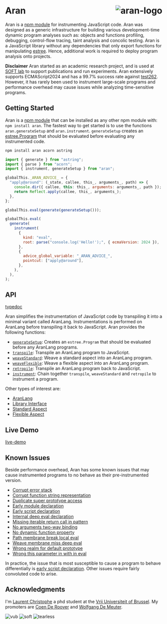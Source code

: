 # Aran <img src="img/aran.png" align="right" alt="aran-logo" title="Aran Linvail the shadow master"/>

Aran is a [npm module](https://www.npmjs.com/package/aran) for instrumenting
JavaScript code. Aran was designed as a generic infrastructure for building
various development-time dynamic program analyses such as: objects and functions
profiling, debugging, control-flow tracing, taint analysis and concolic testing.
Aran is a JavaScript library without any dependencies that only export functions
for manipulating [estree](https://github.com/estree/estree). Hence, additional
work is required to deploy program analysis onto projects.

**Disclaimer** Aran started as an academic research project, and is used at
[SOFT lab](http://soft.vub.ac.be/soft/) to support publications and run
experiments. Aran extensively supports ECMAScript2024 and has a 99.7% success
rate against [test262](https://github.com/tc39/test262). However, it has rarely
been used to instrument large-scale programs and performance overhead may cause
issues while analyzing time-sensitive programs.

## Getting Started

Aran is a [npm module](https://www.npmjs.com/package/aran) that can be installed
as any other npm module with: `npm install aran`. The fastest way to get started
is to use the functions `aran.generateSetup` and `aran.instrument`.
`generateSetup` creates an [estree.Program](https://github.com/estree/estree)
that should be evaluated before evaluating any instrumented code.

```sh
npm install aran acorn astring
```

```js
import { generate } from "astring";
import { parse } from "acorn";
import { instrument, generateSetup } from "aran";

globalThis._ARAN_ADVICE_ = {
  "apply@around": (_state, callee, this_, arguments_, path) => {
    console.dir({ callee, this: this_, arguments: arguments_, path });
    return Reflect.apply(callee, this_, arguments_);
  },
};

globalThis.eval(generate(generateSetup()));

globalThis.eval(
  generate(
    instrument(
      {
        kind: "eval",
        root: parse("console.log('Hello!');", { ecmaVersion: 2024 }),
      },
      {
        advice_global_variable: "_ARAN_ADVICE_",
        pointcut: ["apply@around"],
      },
    ),
  ),
);
```

## API

[typedoc](https://lachrist.github.io/aran/page/typedoc/modules/index.html)

Aran simplifies the instrumentation of JavaScript code by transpiling it into a
minimal variant called AranLang. Instrumentations is performed on AranLang
before transpiling it back to JavaScript. Aran provides the following functions:

- [`generateSetup`](https://lachrist.github.io/aran/page/typedoc/functions/index.generateSetup.html):
  Creates an `estree.Program` that should be evaluated before any AranLang
  programs.
- [`transpile`](https://lachrist.github.io/aran/page/typedoc/functions/index.transpile.html):
  Transpile an AranLang program to JavaScript.
- [`weaveStandard`](https://lachrist.github.io/aran/page/typedoc/functions/index.weaveStandard.html):
  Weave a standard aspect into an AranLang program.
- [`weaveFlexible`](https://lachrist.github.io/aran/page/typedoc/functions/index.weaveFlexible.html):
  Weave a flexible aspect into an AranLang program.
- [`retropile`](https://lachrist.github.io/aran/page/typedoc/functions/index.retropile.html):
  Transpile an AranLang program back to JavaScript.
- [`instrument`](https://lachrist.github.io/aran/page/typedoc/functions/index.instrument.html):
  Chain together `transpile`, `weaveStandard` and `retropile` to instrument a
  program.

Other types of interest are:

- [AranLang](https://lachrist.github.io/aran/page/typedoc/modules/lang_syntax.html)
- [Library Interface](file:///Users/lachrist/Desktop/workspace/aran/page/typedoc/modules/index.html)
- [Standard Aspect](https://lachrist.github.io/aran/page/typedoc/types/weave_standard_aspect.AspectTyping.html)
- [Flexible Aspect](https://lachrist.github.io/aran/page/typedoc/types/weave_flexible_aspect.AspectTyping.html)

## Live Demo

[live-demo](https://lachrist.github.io/aran/page/demo/index.html)

## Known Issues

Beside performance overhead, Aran has some known issues that may cause
instrumented programs to no behave as their pre-instrumented version.

- [Corrupt error stack](./doc/issues/corrupt-error-stack.md)
- [Corrupt function string representation](./doc/issues/corrupt-function-string-representation.md)
- [Duplicate super prototype access](./doc/issues/duplicate-super-prototype-access.md)
- [Early module declaration](./doc/issues/early-module-declaration.md)
- [Early script declaration](./doc/issues/early-script-declaration.md)
- [Internal deep eval declaration](./doc/issues/internal-deep-eval-declaration.md)
- [Missing iterable return call in pattern](./doc/issues/missing-iterable-return-call-in-pattern.md)
- [No arguments two-way binding](./doc/issues/no-arguments-two-way-binding.md)
- [No dynamic function property](./doc/issues/no-dynamic-function-property.md)
- [Path membrane break local eval](./doc/issues/patch-membrane-break-local-eval.md)
- [Weave membrane miss deep eval](./doc/issues/weave-membrane-miss-deep-eval.md)
- [Wrong realm for default prototype](./doc/issues/wrong-realm-for-default-prototype.md)
- [Wrong this parameter in with in eval](./doc/issues/wrong-this-parameter-in-with-in-eval.md)

In practice, the issue that is most susceptible to cause a program to behave
differentially is
[early script declaration](./doc/issues/early-script-declaration.md). Other
issues require fairly convoluted code to arise.

## Acknowledgments

I'm [Laurent Christophe](http://soft.vub.ac.be/soft/members/lachrist) a phd
student at the [Vrij Universiteit of Brussel](https://www.vub.ac.be). My
promoters are [Coen De Roover](http://soft.vub.ac.be/soft/members/cderoove) and
[Wolfgang De Meuter](http://soft.vub.ac.be/soft/members/wdmeuter).

![vub](img/vub.png) ![soft](img/soft.png) ![tearless](img/tearless.png)
